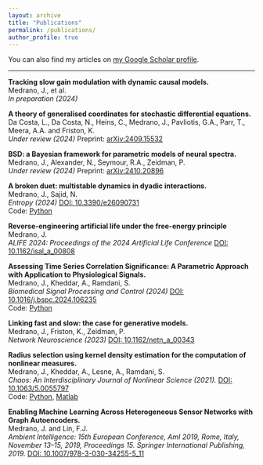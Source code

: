 ```yaml
---
layout: archive
title: "Publications"
permalink: /publications/
author_profile: true
---
```


You can also find my articles on [my Google Scholar profile](https://scholar.google.com/citations?user=gXiX6XwAAAAJ).

--- 

**Tracking slow gain modulation with dynamic causal models.** <br>
Medrano, J., et al. <br>
*In preparation (2024)*

**A theory of generalised coordinates for stochastic differential equations.** <br>
Da Costa, L., Da Costa, N., Heins, C., Medrano, J., Pavliotis, G.A., Parr, T., Meera, A.A. and Friston, K. <br>
*Under review (2024)* Preprint: [arXiv:2409.15532](https://arxiv.org/abs/2409.15532)

**BSD: a Bayesian framework for parametric models of neural spectra.** <br>
Medrano, J., Alexander, N., Seymour, R.A., Zeidman, P. <br>
*Under review (2024)* Preprint: [arXiv:2410.20896](https://arxiv.org/abs/2410.20896)

**A broken duet: multistable dynamics in dyadic interactions.** <br>
Medrano, J., Sajid, N. <br>
*Entropy (2024)* [DOI: 10.3390/e26090731](https://doi.org/10.3390/e26090731)<br>
Code: [Python](https://github.com/johmedr/dempy)

**Reverse-engineering artificial life under the free-energy principle** <br>
Medrano, J.  <br>
*ALIFE 2024: Proceedings of the 2024 Artificial Life Conference* [DOI: 10.1162/isal_a_00808](https://doi.org/10.1162/isal_a_00808) <br>

**Assessing Time Series Correlation Significance: A Parametric Approach with Application to Physiological Signals.** <br>
Medrano, J., Kheddar, A., Ramdani, S. <br>
*Biomedical Signal Processing and Control (2024)* [DOI: 10.1016/j.bspc.2024.106235](https://doi.org/10.1016/j.bspc.2024.106235) <br>
Code: [Python](https://github.com/johmedr/corrts)

**Linking fast and slow: the case for generative models.** <br>
Medrano, J., Friston, K., Zeidman, P. <br>
*Network Neuroscience (2023)* [DOI: 10.1162/netn_a_00343](https://doi.org/10.1162/netn_a_00343)

**Radius selection using kernel density estimation for the computation of nonlinear measures.**<br>
Medrano, J., Kheddar, A., Lesne, A., Ramdani, S. <br>
*Chaos: An Interdisciplinary Journal of Nonlinear Science (2021).* [DOI: 10.1063/5.0055797](https://doi.org/10.1063/5.0055797)<br> Code: [Python](https://github.com/johmedr/pykeos), [Matlab](https://github.com/johmedr/radsel)

**Enabling Machine Learning Across Heterogeneous Sensor Networks with Graph Autoencoders.** <br>
Medrano, J. and Lin, F.J. <br>
*Ambient Intelligence: 15th European Conference, AmI 2019, Rome, Italy, November 13–15, 2019, Proceedings 15. Springer International Publishing, 2019.* [DOI: 10.1007/978-3-030-34255-5_11](https://doi.org/10.1007/978-3-030-34255-5_11)
